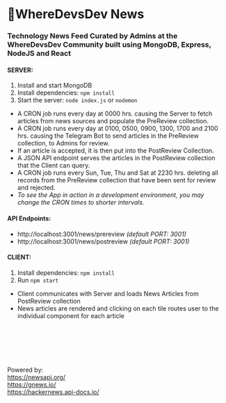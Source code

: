 # 🐒WhereDevsDev News

### Technology News Feed Curated by Admins at the WhereDevsDev Community built using MongoDB, Express, NodeJS and React

#### SERVER:
  1. Install and start MongoDB
  2. Install dependencies: `npm install`
  3. Start the server: `node index.js` or `nodemon`
  
  * A CRON job runs every day at 0000 hrs. causing the Server to fetch articles from news sources and populate the PreReview collection.
  * A CRON job runs every day at 0100, 0500, 0900, 1300, 1700 and 2100 hrs. causing the Telegram Bot to send articles in the PreReview collection, to Admins for review.
  * If an article is accepted, it is then put into the PostReview Collection.
  * A JSON API endpoint serves the articles in the PostReview collection that the Client can query.
  * A CRON job runs every Sun, Tue, Thu and Sat at 2230 hrs. deleting all records from the PreReview collection that have been sent for review and rejected.
  * *To see the App in action in a development environment, you may change the CRON times to shorter intervals.*

  #### API Endpoints:
   * http://localhost:3001/news/prereview *(default PORT: 3001)*
   * http://localhost:3001/news/postreview *(default PORT: 3001)*

#### CLIENT:
  1. Install dependencies: `npm install`
  2. Run `npm start`
  
  * Client communicates with Server and loads News Articles from PostReview collection
  * News articles are rendered and clicking on each tile routes user to the individual component for each article



&nbsp;

&nbsp;

&nbsp;

Powered by:  
https://newsapi.org/  
https://gnews.io/  
https://hackernews.api-docs.io/  
